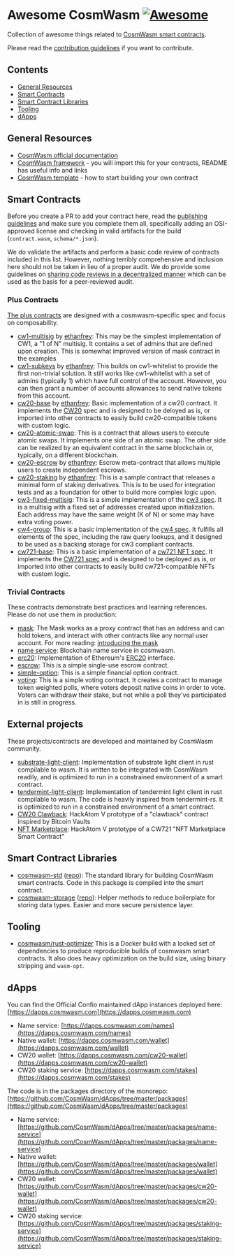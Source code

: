 # Awesome CosmWasm [![Awesome](https://awesome.re/badge.svg)](https://awesome.re)

Collection of awesome things related to [CosmWasm smart contracts](https://www.cosmwasm.com).

Please read the [contribution guidelines](CONTRIBUTING.md) if you want to contribute.

## Contents

  - [General Resources](#general-resources)
  - [Smart Contracts](#smart-contracts)
  - [Smart Contract Libraries](#smart-contract-libraries)
  - [Tooling](#tooling)
  - [dApps](#dapps)

## General Resources

- [CosmWasm official documentation](https://docs.cosmwasm.com)
- [CosmWasm framework](https://github.com/CosmWasm/cosmwasm) - you will import this for your contracts, README has useful info and links
- [CosmWasm template](https://github.com/CosmWasm/cosmwasm-template) - how to start building your own contract

## Smart Contracts

Before you create a PR to add your contract here, read the [publishing guidelines](https://github.com/confio/cosmwasm-template/blob/master/Publishing.md) and make sure you complete them all, specifically adding an OSI-approved
license and checking in valid artifacts for the build (`contract.wasm`, `schema/*.json`).

We do validate the artifacts and perform a basic code review of contracts included in this list. However, nothing
terribly comprehensive and inclusion here should not be taken in lieu of a proper audit. We do provide some
guidelines on
[sharing code reviews in a decentralized manner](https://github.com/confio/cosmwasm-template/blob/master/Importing.md)
which can be used as the basis for a peer-reviewed audit.

### Plus Contracts

[The plus contracts](https://github.com/CosmWasm/cosmwasm-plus) are designed with a cosmwasm-specific spec and focus on composability.

- [cw1-multisig](https://github.com/CosmWasm/cosmwasm-plus/tree/master/contracts/cw1-multisig) by [ethanfrey](https://github.com/ethanfrey): This may be the simplest implementation of CW1, a "1 of N" multisig. It contains a set of admins that are defined upon creation. This is somewhat improved version of mask contract in the examples
- [cw1-subkeys](https://github.com/CosmWasm/cosmwasm-plus/tree/master/contracts/cw1-subkeys) by [ethanfrey](https://github.com/ethanfrey): This builds on cw1-whitelist to provide the first non-trivial solution. It still works like cw1-whitelist with a set of admins (typically 1) which have full control of the account. However, you can then grant a number of accounts allowances to send native tokens from this account. 
- [cw20-base](https://github.com/CosmWasm/cosmwasm-plus/tree/master/contracts/cw20-base) by [ethanfrey](https://github.com/ethanfrey): Basic implementation of a cw20 contract. It implements the [CW20](https://github.com/CosmWasm/cosmwasm-plus/blob/master/packages/cw20/README.md) spec and is designed to be deloyed as is, or imported into other contracts to easily build cw20-compatible tokens with custom logic.
- [cw20-atomic-swap](https://github.com/CosmWasm/cosmwasm-plus/tree/master/contracts/cw20-atomic-swap): This is a contract that allows users to execute atomic swaps. It implements one side of an atomic swap. The other side can be realized by an equivalent contract in the same blockchain or, typically, on a different blockchain.
- [cw20-escrow](https://github.com/CosmWasm/cosmwasm-plus/tree/master/contracts/cw20-escrow) by [ethanfrey](https://github.com/ethanfrey): Escrow meta-contract that allows multiple users to create independent escrows.
- [cw20-staking](https://github.com/CosmWasm/cosmwasm-plus/tree/master/contracts/cw20-staking) by [ethanfrey](https://github.com/ethanfrey): This is a sample contract that releases a minimal form of staking derivatives. This is to be used for integration tests and as a foundation for other to build more complex logic upon.
- [cw3-fixed-multisig](https://github.com/CosmWasm/cosmwasm-plus/tree/master/contracts/cw3-fixed-multisig): This is a simple implementation of the [cw3 spec](https://github.com/CosmWasm/cosmwasm-plus/blob/master/packages/cw4/README.md). It is a multisig with a fixed set of addresses created upon initialization. Each address may have the same weight (K of N) or some may have extra voting power.
- [cw4-group](https://github.com/CosmWasm/cosmwasm-plus/tree/master/contracts/cw4-group): This is a basic implementation of the [cw4 spec](https://github.com/CosmWasm/cosmwasm-plus/blob/master/packages/cw4/README.md). It fulfills all elements of the spec, including the raw query lookups, and it designed to be used as a backing storage for cw3 compliant contracts.
- [cw721-base](https://github.com/CosmWasm/cosmwasm-plus/tree/master/contracts/cw721-base): This is a basic implementation of a [cw721 NFT spec](https://github.com/CosmWasm/cosmwasm-plus/blob/master/packages/cw721/README.md). It implements the [CW721 spec](https://github.com/CosmWasm/cosmwasm-plus/blob/master/packages/cw721/README.md) and is designed to be deployed as is, or imported into other contracts to easily build cw721-compatible NFTs with custom logic.

### Trivial Contracts

These contracts demonstrate best practices and learning references. Please do not use them in production:

- [mask](https://github.com/CosmWasm/cosmwasm-examples/tree/master/mask): The Mask works as a proxy contract that has an address and can hold tokens, and interact with other contracts like any normal user account. For more reading: [introducing the mask](https://medium.com/confio/introducing-the-mask-41d11e51bccf)
- [name service](https://github.com/CosmWasm/cosmwasm-examples/tree/master/nameservice): Blockchain name service in cosmwasm.
- [erc20](https://github.com/CosmWasm/cosmwasm-examples/tree/master/erc20): Implementation of Ethereum's [ERC20](https://eips.ethereum.org/EIPS/eip-20) interface.
- [escrow](https://github.com/CosmWasm/cosmwasm-examples/tree/master/escrow): This is a simple single-use escrow contract.
- [simple-option](https://github.com/CosmWasm/cosmwasm-examples/tree/master/simple-option): This is a simple financial option contract.
- [voting](https://github.com/CosmWasm/cosmwasm-examples/tree/master/voting): This is a simple voting contract. It creates a contract to manage token weighted polls, where voters deposit native coins in order to vote. Voters can withdraw their stake, but not while a poll they've participated in is still in progress.

## External projects

These projects/contracts are developed and maintained by CosmWasm community.

- [substrate-light-client](https://github.com/ChorusOne/substrate-light-client): Implementation of substrate light client in rust compilable to wasm. It is written to be integrated with CosmWasm readily, and is optimized to run in a constrained environment of a smart contract.
- [tendermint-light-client](https://github.com/ChorusOne/tendermint-light-client): Implementation of tendermint light client in rust compilable to wasm. The code is heavily inspired from tendermint-rs. It is optimized to run in a constrained environment of a smart contract.
- [CW20 Clawback](https://github.com/tomtau/hackatom): HackAtom V prototype of a "clawback" contract inspired by Bitcoin Vaults
- [NFT Marketplace](https://github.com/BlockscapeNetwork/hackatom_v/tree/master/contracts/marketplace): HackAtom V prototype of a CW721 "NFT Marketplace Smart Contract"

## Smart Contract Libraries

- [cosmwasm-std](https://crates.io/crates/cosmwasm-std) ([repo](https://github.com/CosmWasm/cosmwasm/tree/master/packages/std)): The standard library for building CosmWasm smart contracts. Code in this package is compiled into the smart contract.
- [cosmwasm-storage](https://crates.io/crates/cosmwasm-storage) ([repo](https://github.com/CosmWasm/cosmwasm/tree/master/packages/storage)): Helper methods to reduce boilerplate for storing data types. Easier and more secure persistence layer.

## Tooling

- [cosmwasm/rust-optimizer](https://github.com/CosmWasm/rust-optimizer) This is a Docker build with a locked set of dependencies to produce reproducible builds of cosmwasm smart contracts. It also does heavy optimization on the build size, using binary stripping and `wasm-opt`.

## dApps

You can find the Official Confio maintained dApp instances deployed here: [https://dapps.cosmwasm.com](https://dapps.cosmwasm.com)

- Name service: [https://dapps.cosmwasm.com/names](https://dapps.cosmwasm.com/names)
- Native wallet: [https://dapps.cosmwasm.com/wallet](https://dapps.cosmwasm.com/wallet)
- CW20 wallet: [https://dapps.cosmwasm.com/cw20-wallet](https://dapps.cosmwasm.com/cw20-wallet)
- CW20 staking service: [https://dapps.cosmwasm.com/stakes](https://dapps.cosmwasm.com/stakes)

The code is in the packages directory of the monorepo: [https://github.com/CosmWasm/dApps/tree/master/packages](https://github.com/CosmWasm/dApps/tree/master/packages)

- Name service: [https://github.com/CosmWasm/dApps/tree/master/packages/name-service](https://github.com/CosmWasm/dApps/tree/master/packages/name-service)
- Native wallet: [https://github.com/CosmWasm/dApps/tree/master/packages/wallet](https://github.com/CosmWasm/dApps/tree/master/packages/wallet)
- CW20 wallet: [https://github.com/CosmWasm/dApps/tree/master/packages/cw20-wallet](https://github.com/CosmWasm/dApps/tree/master/packages/cw20-wallet)
- CW20 staking service: [https://github.com/CosmWasm/dApps/tree/master/packages/staking-service](https://github.com/CosmWasm/dApps/tree/master/packages/staking-service)
